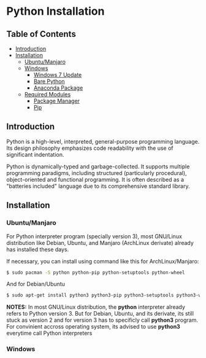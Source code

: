 # Python Installation

## Table of Contents
- [Introduction](#introduction)
- [Installation](#installation)
    + [Ubuntu/Manjaro](#ubuntumanjaro)
    + [Windows]()
        * [Windows 7 Update]()
        * [Bare Python]()
        * [Anaconda Package]()
    + [Required Modules]()
        * [Package Manager]()
        * [Pip]()

## Introduction

Python is a high-level, interpreted, general-purpose programming language.
Its design philosophy emphasizes code readability with the use of significant indentation.

Python is dynamically-typed and garbage-collected. It supports multiple programming paradigms, including structured (particularly procedural), object-oriented and functional programming.
It is often described as a "batteries included" language due to its comprehensive standard library.

## Installation

### Ubuntu/Manjaro

For Python interpreter program (specially version 3), most GNU/Linux distribution like Debian, Ubuntu, and Manjaro (ArchLinux derivate) already has installed these days.

If necessary, you can install using command like this for ArchLinux/Manjaro:

```sh
$ sudo pacman -S python python-pip python-setuptools python-wheel
```

And for Debian/Ubuntu

```sh
$ sudo apt-get install python3 python3-pip python3-setuptools python3-wheel
```

**NOTES:** In most GNU/Linux distribution, the **python** interpreter already refers to Python version 3.
But for Debian, Ubuntu, and its derivate, its still stuck as version 2 and for version 3 has to specificly call **python3** program. For convinient accross operating system, its advised to use **python3** everytime call Python interpreters

### Windows